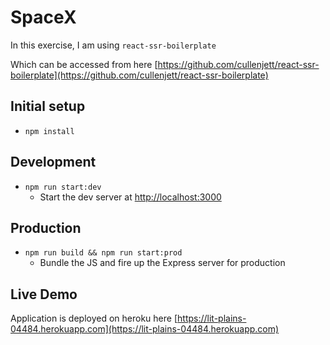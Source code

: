 # SpaceX

In this exercise, I am using `react-ssr-boilerplate`

Which can be accessed from here [https://github.com/cullenjett/react-ssr-boilerplate](https://github.com/cullenjett/react-ssr-boilerplate)

## Initial setup

- `npm install`

## Development

- `npm run start:dev`
  - Start the dev server at [http://localhost:3000](http://localhost:3000)

## Production

- `npm run build && npm run start:prod`
  - Bundle the JS and fire up the Express server for production

## Live Demo
Application is deployed on heroku here [https://lit-plains-04484.herokuapp.com](https://lit-plains-04484.herokuapp.com)